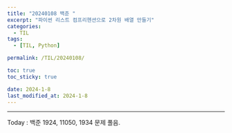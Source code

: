 ```yaml
---
title: "20240108 백준 "
excerpt: "파이썬 리스트 컴프리헨션으로 2차원 배열 만들기"
categories:
  - TIL
tags:
  - [TIL, Python]

permalink: /TIL/20240108/

toc: true
toc_sticky: true

date: 2024-1-8
last_modified_at: 2024-1-8
---
```





<hr>
Today : 백준 1924, 11050, 1934 문제 풀음.
